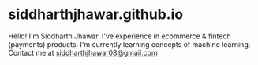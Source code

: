 # siddharthjhawar.github.io
Hello! I'm Siddharth Jhawar.
I've experience in ecommerce & fintech (payments) products.
I'm currently learning concepts of machine learning.
Contact me at siddharthjhawar08@gmail.com
